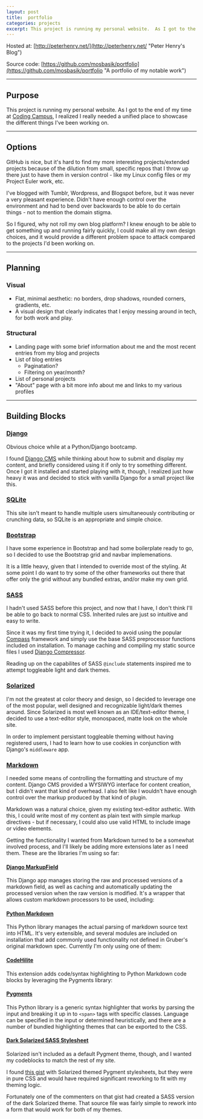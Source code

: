 ```yaml
---
layout: post
title:  portfolio
categories: projects
excerpt: This project is running my personal website.  As I got to the end of my time at Coding Campus, I realized I really needed a unified place to showcase the different things I've been working on.
---
```


Hosted at: [http://peterhenry.net/](http://peterhenry.net/ "Peter Henry's Blog")

Source code: [https://github.com/mosbasik/portfolio](https://github.com/mosbasik/portfolio "A portfolio of my notable work")

- - -

Purpose
-------

This project is running my personal website.  As I got to the end of my time at [Coding Campus](http://codingcamp.us/ "Coding Campus: Become a web developer in as little as 12 weeks!"), I realized I really needed a unified place to showcase the different things I've been working on.

- - -

Options
-------

GitHub is nice, but it's hard to find my more interesting projects/extended projects because of the dilution from small, specific repos that I throw up there just to have them in version control - like my Linux config files or my Project Euler work, etc.

I've blogged with Tumblr, Wordpress, and Blogspot before, but it was never a very pleasant experience.  Didn't have enough control over the environment and had to bend over backwards to be able to do certain things - not to mention the domain stigma.

So I figured, why not roll my own blog platform?  I knew enough to be able to get something up and running fairly quickly, I could make all my own design choices, and it would provide a different problem space to attack compared to the projects I'd been working on.

- - -

Planning
-------------

### Visual

- Flat, minimal aesthetic: no borders, drop shadows, rounded corners, gradients, etc.
- A visual design that clearly indicates that I enjoy messing around in tech, for both work and play.

### Structural

- Landing page with some brief information about me and the most recent entries from my blog and projects
- List of blog entries
    - Paginatation?
    - Filtering on year/month?
- List of personal projects
- "About" page with a bit more info about me and links to my various profiles 

- - -

Building Blocks
---------------

### [Django](https://www.djangoproject.com/ "Django: The Web framework for perfectionists with deadlines")

Obvious choice while at a Python/Django bootcamp.

I found [Django CMS](http://www.django-cms.org/en/ "Django CMS: The easiest way to build and manage your Django projects") while thinking about how to submit and display my content, and briefly considered using it if only to try something different.  Once I got it installed and started playing with it, though, I realized just how heavy it was and decided to stick with vanilla Django for a small project like this.


### [SQLite](https://www.sqlite.org/ "Sqlite: Small. Fast. Reliable.")

This site isn't meant to handle multiple users simultaneously contributing or crunching data, so SQLite is an appropriate and simple choice.


### [Bootstrap](http://getbootstrap.com/ "Bootstrap: The world's most popular mobile-first and responsive front-end framework")

I have some experience in Bootstrap and had some boilerplate ready to go, so I decided to use the Bootstrap grid and navbar implemenations.

It is a little heavy, given that I intended to override most of the styling.  At some point I do want to try some of the other frameworks out there that offer only the grid without any bundled extras, and/or make my own grid.


### [SASS](http://sass-lang.com/ "SASS: CSS with superpowers")

I hadn't used SASS before this project, and now that I have, I don't think I'll be able to go back to normal CSS.  Inherited rules are just so intuitive and easy to write.

Since it was my first time trying it, I decided to avoid using the popular [Compass](http://compass-style.org/ 'Compass: Open-Source CSS Authoring Framework') framework and simply use the base SASS preprocessor functions included on installation.  To manage caching and compiling my static source files I used [Django Compressor](https://github.com/django-compressor/django-compressor 'Django Compressor: Compresses linked and inline JavaScript or CSS into a single cached file').

Reading up on the capabilites of SASS `@include` statements inspired me to attempt toggleable light and dark themes.


### [Solarized](http://ethanschoonover.com/solarized "Solarized: Precision colors for machines and people")

I'm not the greatest at color theory and design, so I decided to leverage one of the most popular, well designed and recognizable light/dark themes around.  Since Solarized is most well known as an IDE/text-editor theme, I decided to use a text-editor style, monospaced, matte look on the whole site.

In order to implement persistant toggleable theming without having registered users, I had to learn how to use cookies in conjunction with Django's `middleware` app.


### [Markdown](http://daringfireball.net/projects/markdown/ "Markdown: Text-to-HTML conversion for web writers")

I needed some means of controlling the formatting and structure of my content.  Django CMS provided a WYSIWYG interface for content creation, but I didn't want that kind of overhead.  I also felt like I wouldn't have enough control over the markup produced by that kind of plugin.

Markdown was a natural choice, given my existing text-editor asthetic.  With this, I could write most of my content as plain text with simple markup directives - but if necessary, I could also use valid HTML to include image or video elements.

Getting the functionality I wanted from Markdown turned to be a somewhat involved process, and I'll likely be adding more extensions later as I need them.  These are the libraries I'm using so far:

#### [Django MarkupField](https://github.com/jamesturk/django-markupfield "An implementation of a custom MarkupField for Django")

This Django app manages storing the raw and processed versions of a markdown field, as well as caching and automatically updating the processed version when the raw version is modified.  It's a wrapper that allows custom markdown processors to be used, including:

#### [Python Markdown](https://pypi.python.org/pypi/Markdown "A Python implementation of John Gruber’s Markdown")

This Python library manages the actual parsing of markdown source text into HTML.  It's very extensible, and several modules are included on installation that add commonly used functionality not defined in Gruber's original markdown spec.  Currently I'm only using one of them:

#### [CodeHilite](https://pythonhosted.org/Markdown/extensions/code_hilite.html "CodeHilite: adds code/syntax highlighting to standard Python-Markdown code blocks")

This extension adds code/syntax highlighting to Python Markdown code blocks by leveraging the Pygments library:

#### [Pygments](http://pygments.org/ "Pygments: Python syntax highlighter")

This Python library is a generic syntax highlighter that works by parsing the input and breaking it up in to `<span>` tags with specific classes.  Language can be specified in the input or determined heuristically, and there are a number of bundled highlighting themes that can be exported to the CSS.

#### [Dark Solarized SASS Stylesheet](https://github.com/mohsen1/mohsen1.github.io/blob/master/_sass/_syntax-highlighting.scss)

Solarized isn't included as a default Pygment theme, though, and I wanted my codeblocks to match the rest of my site.

I found [this gist](https://gist.github.com/nicolashery/5765395 "Solarized theme stylesheets for Jekyll and Pygments") with Solarized themed Pygment stylesheets, but they were in pure CSS and would have required significant reworking to fit with my theming logic.

Fortunately one of the commenters on that gist had created a SASS version of the dark Solarized theme.  That source file was fairly simple to rework into a form that would work for both of my themes.
